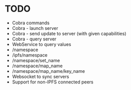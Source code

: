 # TODO

* Cobra commands
* Cobra - launch server
* Cobra - send update to server (with given capabilities)
* Cobra - query server
* WebService to query values
* /namespace
* /ipfs/namespace
* /namespace/set_name
* /namespace/map_name
* /namespace/map_name/key_name
* Websocket to sync servers
* Support for non-IPFS connected peers
